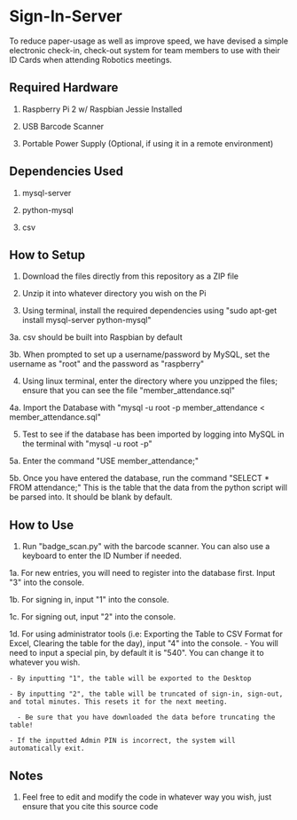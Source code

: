 # Sign-In-Server

To reduce paper-usage as well as improve speed, we have devised a simple electronic check-in, check-out system for team members to use with their ID Cards when attending Robotics meetings.

## Required Hardware

1. Raspberry Pi 2 w/ Raspbian Jessie Installed

2. USB Barcode Scanner

3. Portable Power Supply (Optional, if using it in a remote environment)

## Dependencies Used

1. mysql-server

2. python-mysql

3. csv

## How to Setup

1. Download the files directly from this repository as a ZIP file

2. Unzip it into whatever directory you wish on the Pi

3. Using terminal, install the required dependencies using "sudo apt-get install mysql-server python-mysql"

  3a. csv should be built into Raspbian by default
  
  3b. When prompted to set up a username/password by MySQL, set the username as "root" and the password as "raspberry"
  
4. Using linux terminal, enter the directory where you unzipped the files; ensure that you can see the file "member_attendance.sql"
  
  4a. Import the Database with "mysql -u root -p member_attendance < member_attendance.sql"
  
5. Test to see if the database has been imported by logging into MySQL in the terminal with "mysql -u root -p"
  
  5a. Enter the command "USE member_attendance;"
  
  5b. Once you have entered the database, run the command "SELECT * FROM attendance;" This is the table that the data from the python script will be parsed into. It should be blank by default.
  
## How to Use

1. Run "badge_scan.py" with the barcode scanner. You can also use a keyboard to enter the ID Number if needed.
  
  1a. For new entries, you will need to register into the database first. Input "3" into the console.
  
  1b. For signing in, input "1" into the console.
  
  1c. For signing out, input "2" into the console.
  
  1d. For using administrator tools (i.e: Exporting the Table to CSV Format for Excel, Clearing the table for the day), input "4" into the console.
    - You will need to input a special pin, by default it is "540". You can change it to whatever you wish.
    
    - By inputting "1", the table will be exported to the Desktop
    
    - By inputting "2", the table will be truncated of sign-in, sign-out, and total minutes. This resets it for the next meeting.
      
      - Be sure that you have downloaded the data before truncating the table!
      
    - If the inputted Admin PIN is incorrect, the system will automatically exit.
## Notes

1. Feel free to edit and modify the code in whatever way you wish, just ensure that you cite this source code
  
